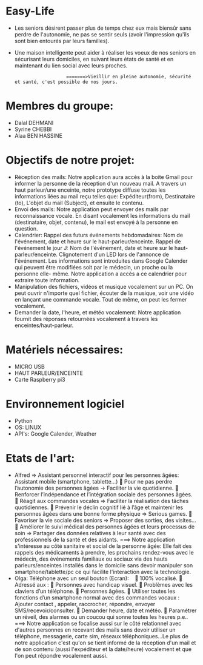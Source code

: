 # Easy-Life
- Les seniors désirent passer plus de temps chez eux mais biensûr sans perdre de l'autonomie, ne pas se sentir seuls (avoir l'impression qu'ils sont bien entourés par leurs familles).
- Une maison intelligente peut aider à réaliser les voeux de nos seniors en sécurisant leurs domiciles, en suivant leurs états de santé et en maintenant du lien social avec leurs proches.

                         =======>Vieillir en pleine autonomie, sécurité et santé, c'est possible de nos jours.

# Membres du groupe:
- Dalal DEHMANI
- Syrine CHEBBI
- Alaa BEN HASSINE

# Objectifs de notre projet:
- Réception des mails:
  Notre application aura accès à la boite Gmail pour informer la personne de la réception d'un nouveau mail. A travers un haut parleur/une   enceinte, notre prototype diffuse toutes les informations liées au mail reçu telles que: Expéditeur(from), Destinataire (to), L'objet du   mail (Subject), et ensuite le contenu.
- Envoi des mails:
  Notre application peut envoyer des mails par reconnaissance vocale. En disant vocalement les informations du mail (destinataire, objet,   contenu), le mail est envoyé à la personne en question.
- Calendrier: 
  Rappel des futurs événements hebdomadaires: Nom de l'événement, date et heure sur le haut-parleur/enceinte.
  Rappel de l'événement le jour J: Nom de l'événement, date et heure sur le haut-parleur/enceinte.
  Clignotement d'un LED lors de l'annonce de l'événement.
  Les informations sont introduites dans Google Calender qui peuvent être modifiées soit par le médecin, un proche ou la personne elle-     même.
  Notre application a accès a ce calendrier pour extraire toute information.
- Manipulation des fichiers, vidéos et musique vocalement sur un PC.
  On peut ouvrir n'importe quel fichier, écouter de la musique, voir une vidéo en lançant une commande vocale.
  Tout de même, on peut les fermer vocalement.
- Demander la date, l'heure, et météo vocalement:
  Notre application fournit des réponses retournées vocalement à travers les enceintes/haut-parleur.

# Matériels nécessaires:
- MICRO USB
- HAUT PARLEUR/ENCEINTE
- Carte Raspberry pi3
# Environnement logiciel
- Python
- OS: LINUX
- API's: Google Calender, Weather

# Etats de l'art:
- Alfred => Assistant personnel interactif pour les personnes âgées:
  Assistant mobile (smartphone, tablette…)
    	Pour ne pas perdre l’autonomie des personnes âgées -> Faciliter la vie quotidienne.
    	Renforcer l’indépendance et l’intégration sociale des personnes âgées.
    	Réagit aux commandes vocales => Faciliter la réalisation des tâches quotidiennes.
    	Prévenir le déclin cognitif lié à l’âge et maintenir les personnes âgées dans une bonne forme physique => Serious games.
    	Favoriser la vie sociale des seniors => Proposer des sorties, des visites…
    	Améliorer le suivi médical des personnes âgées et leurs processus de soin => Partager des données relatives à leur santé avec des     professionnels de la santé et des aidants.
 ===> Notre application s'intéresse au côté sanitaire et social de la personne âgée: Elle fait des rappels des médicaments à prendre,         les prochains rendez-vous avec le médecin, des événements familiaux ou sociaux via des hauts parleurs/enceintes installés dans le       domicile sans devoir manipuler son smartphone/tablette/pc ce qui facilite l'interaction avec la technologie.
- Olga: Téléphone avec un seul bouton (Ecran):
    	100% vocalisé.
    	Adressé aux : 
    	Personnes avec handicap visuel.
    	Problèmes avec les claviers d’un téléphone.
    	Personnes âgées.
    	Utiliser toutes les fonctions d’un smartphone normal avec des commandes vocaux : Ajouter contact , appeler, raccrocher, répondre,       envoyer SMS/recevoir/consulter.
    	Demander heure, date et météo.
    	Paramétrer un réveil, des alarmes ou un coucou qui sonne toutes les heures p.e..
===> Notre application se focalise aussi sur le côté relationnel avec d'autres personnes en recevant des mails sans devoir utiliser un        téléphone, messagerie, carte sim, réseaux téléphoniques...Le plus de notre application c'est qu'on se tient informé de la réception      d'un mail et de son contenu (aussi l'expéditeur et la date/heure) vocalement et que l'on peut répondre vocalement aussi.




